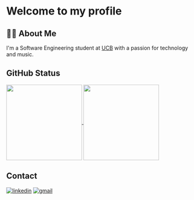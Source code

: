 # Welcome to my profile

## 🧑‍💻 About Me

I'm a Software Engineering student at [UCB](https://ucb.catolica.edu.br/) with a passion for technology and music.

## GitHub Status
<a href="https://github-readme-stats.vercel.app/api?username=LucasGPM97&theme=dark&show_icons=true&rank_icon=github">
  <img height=200 align="center" src="https://github-readme-stats.vercel.app/api?username=LucasGPM97&theme=dark&show_icons=true&rank_icon=github" />
</a>
<a href="https://github-readme-stats-git-masterrstaa-rickstaa.vercel.app/api/top-langs/?username=LucasGPM97&layout=compact&theme=dark">
  <img height=200 align="center" src="https://github-readme-stats-git-masterrstaa-rickstaa.vercel.app/api/top-langs/?username=LucasGPM97&layout=compact&theme=dark" />
</a>

## Contact
[![linkedin](https://img.shields.io/badge/linkedin-0A66C2?style=for-the-badge&logo=linkedin&logoColor=white)](https://www.linkedin.com/in/lucasgpmenezes/)
[![gmail](https://img.shields.io/badge/gmail-1DA1F2?style=for-the-badge&logo=gmail&logoColor=white)](mailto:l.gabriel1704@gmail.com)

